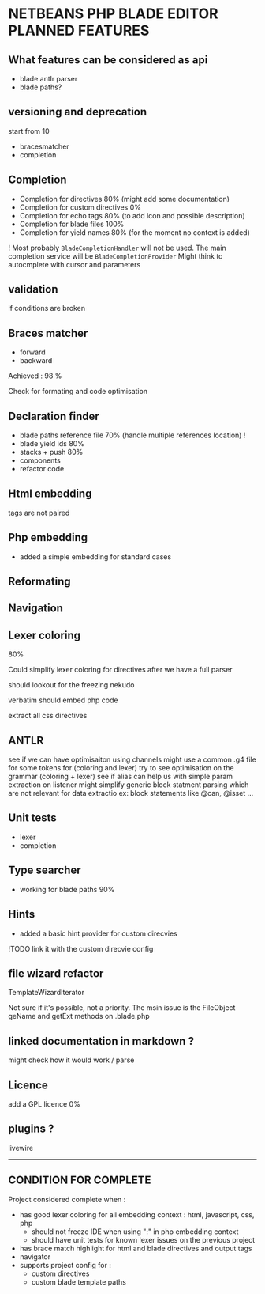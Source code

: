 # NETBEANS PHP BLADE EDITOR PLANNED FEATURES

## What features can be considered as api

- blade antlr parser
- blade paths?

## versioning and deprecation 

start from 10

- bracesmatcher
- completion

## Completion

- Completion for directives 80% (might add some documentation)
- Completion for custom directives 0%
- Completion for echo tags 80% (to add icon and possible description)
- Completion for blade files 100%
- Completion for yield names 80% (for the moment no context is added)

! Most probably `BladeCompletionHandler` will not be used. The main completion service will be `BladeCompletionProvider`
Might think to autocmplete with cursor and parameters

## validation

if conditions are broken

## Braces matcher

- forward
- backward

Achieved : 98 %

Check for formating and code optimisation

## Declaration finder

- blade paths reference file 70% (handle multiple references location) !
- blade yield ids 80%
- stacks + push 80%
- components
- refactor code

## Html embedding

tags are not paired

## Php embedding

- added a simple embedding for standard <?= > <?php ?> cases

## Reformating

## Navigation

## Lexer coloring

80%

Could simplify lexer coloring for directives after we have a full parser

should lookout for the freezing nekudo

verbatim should embed php code

extract all css directives

## ANTLR

see if we can have optimisaiton using channels
might use a common .g4 file for some tokens for (coloring and lexer)
try to see optimisation on the grammar (coloring + lexer)
see if alias can help us with simple param extraction on listener
might simplify generic block statment parsing which are not relevant for data extractio ex: block statements like @can, @isset ...

## Unit tests

- lexer
- completion

## Type searcher

- working for blade paths 90%

## Hints

- added a basic hint provider for custom direcvies 

!TODO link it with the custom direcvie config

## file wizard refactor

TemplateWizardIterator

Not sure if it's possible, not a priority.
The msin issue is the FileObject geName and getExt methods on .blade.php

## linked documentation in markdown ?

might check how it would work / parse

## Licence

add a GPL licence 0%

## plugins ?

livewire


---

## CONDITION FOR COMPLETE

Project considered complete when : 

- has good lexer coloring for all embedding context : html, javascript, css, php
    - should not freeze IDE when using ":" in php embedding context
    - should have unit tests for known lexer issues on the previous project
- has brace match highlight for html and blade directives and output tags
- navigator
- supports project config for : 
    - custom directives
    - custom blade template paths



